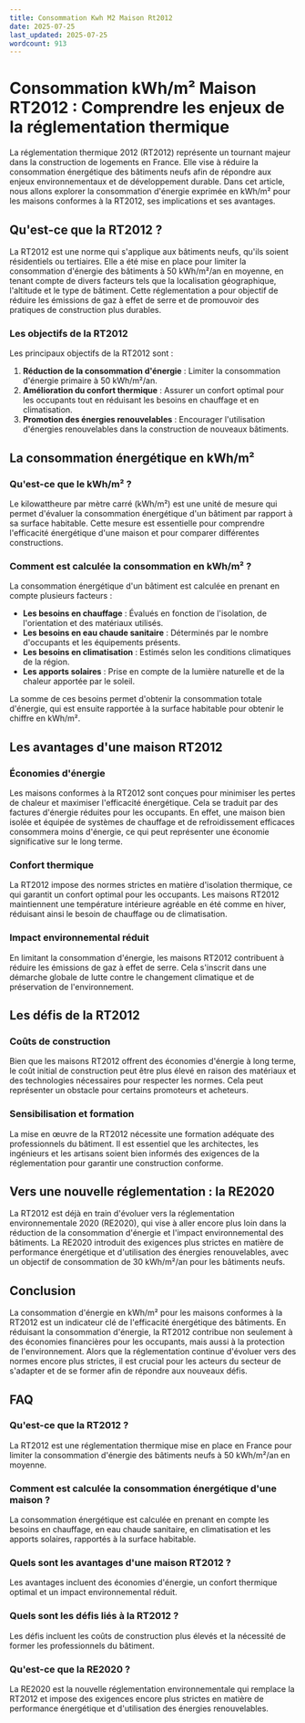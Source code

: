 ```yaml
---
title: Consommation Kwh M2 Maison Rt2012
date: 2025-07-25
last_updated: 2025-07-25
wordcount: 913
---
```


# Consommation kWh/m² Maison RT2012 : Comprendre les enjeux de la réglementation thermique

La réglementation thermique 2012 (RT2012) représente un tournant majeur dans la construction de logements en France. Elle vise à réduire la consommation énergétique des bâtiments neufs afin de répondre aux enjeux environnementaux et de développement durable. Dans cet article, nous allons explorer la consommation d'énergie exprimée en kWh/m² pour les maisons conformes à la RT2012, ses implications et ses avantages.

## Qu'est-ce que la RT2012 ?

La RT2012 est une norme qui s'applique aux bâtiments neufs, qu'ils soient résidentiels ou tertiaires. Elle a été mise en place pour limiter la consommation d'énergie des bâtiments à 50 kWh/m²/an en moyenne, en tenant compte de divers facteurs tels que la localisation géographique, l'altitude et le type de bâtiment. Cette réglementation a pour objectif de réduire les émissions de gaz à effet de serre et de promouvoir des pratiques de construction plus durables.

### Les objectifs de la RT2012

Les principaux objectifs de la RT2012 sont :

1. **Réduction de la consommation d'énergie** : Limiter la consommation d'énergie primaire à 50 kWh/m²/an.
2. **Amélioration du confort thermique** : Assurer un confort optimal pour les occupants tout en réduisant les besoins en chauffage et en climatisation.
3. **Promotion des énergies renouvelables** : Encourager l'utilisation d'énergies renouvelables dans la construction de nouveaux bâtiments.

## La consommation énergétique en kWh/m²

### Qu'est-ce que le kWh/m² ?

Le kilowattheure par mètre carré (kWh/m²) est une unité de mesure qui permet d'évaluer la consommation énergétique d'un bâtiment par rapport à sa surface habitable. Cette mesure est essentielle pour comprendre l'efficacité énergétique d'une maison et pour comparer différentes constructions.

### Comment est calculée la consommation en kWh/m² ?

La consommation énergétique d'un bâtiment est calculée en prenant en compte plusieurs facteurs :

- **Les besoins en chauffage** : Évalués en fonction de l'isolation, de l'orientation et des matériaux utilisés.
- **Les besoins en eau chaude sanitaire** : Déterminés par le nombre d'occupants et les équipements présents.
- **Les besoins en climatisation** : Estimés selon les conditions climatiques de la région.
- **Les apports solaires** : Prise en compte de la lumière naturelle et de la chaleur apportée par le soleil.

La somme de ces besoins permet d'obtenir la consommation totale d'énergie, qui est ensuite rapportée à la surface habitable pour obtenir le chiffre en kWh/m².

## Les avantages d'une maison RT2012

### Économies d'énergie

Les maisons conformes à la RT2012 sont conçues pour minimiser les pertes de chaleur et maximiser l'efficacité énergétique. Cela se traduit par des factures d'énergie réduites pour les occupants. En effet, une maison bien isolée et équipée de systèmes de chauffage et de refroidissement efficaces consommera moins d'énergie, ce qui peut représenter une économie significative sur le long terme.

### Confort thermique

La RT2012 impose des normes strictes en matière d'isolation thermique, ce qui garantit un confort optimal pour les occupants. Les maisons RT2012 maintiennent une température intérieure agréable en été comme en hiver, réduisant ainsi le besoin de chauffage ou de climatisation.

### Impact environnemental réduit

En limitant la consommation d'énergie, les maisons RT2012 contribuent à réduire les émissions de gaz à effet de serre. Cela s'inscrit dans une démarche globale de lutte contre le changement climatique et de préservation de l'environnement.

## Les défis de la RT2012

### Coûts de construction

Bien que les maisons RT2012 offrent des économies d'énergie à long terme, le coût initial de construction peut être plus élevé en raison des matériaux et des technologies nécessaires pour respecter les normes. Cela peut représenter un obstacle pour certains promoteurs et acheteurs.

### Sensibilisation et formation

La mise en œuvre de la RT2012 nécessite une formation adéquate des professionnels du bâtiment. Il est essentiel que les architectes, les ingénieurs et les artisans soient bien informés des exigences de la réglementation pour garantir une construction conforme.

## Vers une nouvelle réglementation : la RE2020

La RT2012 est déjà en train d'évoluer vers la réglementation environnementale 2020 (RE2020), qui vise à aller encore plus loin dans la réduction de la consommation d'énergie et l'impact environnemental des bâtiments. La RE2020 introduit des exigences plus strictes en matière de performance énergétique et d'utilisation des énergies renouvelables, avec un objectif de consommation de 30 kWh/m²/an pour les bâtiments neufs.

## Conclusion

La consommation d'énergie en kWh/m² pour les maisons conformes à la RT2012 est un indicateur clé de l'efficacité énergétique des bâtiments. En réduisant la consommation d'énergie, la RT2012 contribue non seulement à des économies financières pour les occupants, mais aussi à la protection de l'environnement. Alors que la réglementation continue d'évoluer vers des normes encore plus strictes, il est crucial pour les acteurs du secteur de s'adapter et de se former afin de répondre aux nouveaux défis.

## FAQ

### Qu'est-ce que la RT2012 ?

La RT2012 est une réglementation thermique mise en place en France pour limiter la consommation d'énergie des bâtiments neufs à 50 kWh/m²/an en moyenne.

### Comment est calculée la consommation énergétique d'une maison ?

La consommation énergétique est calculée en prenant en compte les besoins en chauffage, en eau chaude sanitaire, en climatisation et les apports solaires, rapportés à la surface habitable.

### Quels sont les avantages d'une maison RT2012 ?

Les avantages incluent des économies d'énergie, un confort thermique optimal et un impact environnemental réduit.

### Quels sont les défis liés à la RT2012 ?

Les défis incluent les coûts de construction plus élevés et la nécessité de former les professionnels du bâtiment.

### Qu'est-ce que la RE2020 ?

La RE2020 est la nouvelle réglementation environnementale qui remplace la RT2012 et impose des exigences encore plus strictes en matière de performance énergétique et d'utilisation des énergies renouvelables.